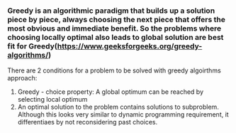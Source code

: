 ### Greedy is an algorithmic paradigm that builds up a solution piece by piece, always choosing the next piece that offers the most obvious and immediate benefit. So the problems where choosing locally optimal also leads to global solution are best fit for Greedy(https://www.geeksforgeeks.org/greedy-algorithms/)

There are 2 conditions for a problem to be solved with greedy algoirthms approach:
1. Greedy - choice property: A global optimum can be reached by selecting local optimum
2. An optimal solution to the problem contains solutions to subproblem. Although this looks very similar to dynamic programming requirement, it differentiaes by not reconsidering past choices.
